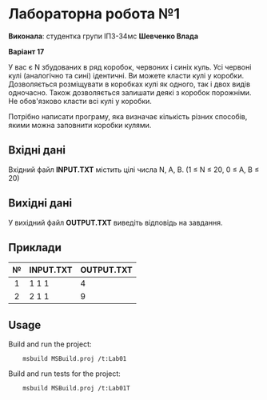 # Лабораторна робота №1

**Виконала**: студентка групи ІПЗ-34мс **Шевченко Влада**

**Варіант 17**

У вас є N збудованих в ряд коробок, червоних і синіх куль. Усі червоні кулі (аналогічно та сині) ідентичні. Ви можете класти кулі у коробки. Дозволяється розміщувати в коробках кулі як одного, так і двох видів одночасно. Також дозволяється залишати деякі з коробок порожніми. Не обов'язково класти всі кулі у коробки.

Потрібно написати програму, яка визначає кількість різних способів, якими можна заповнити коробки кулями.

## Вхідні дані

Вхідний файл **INPUT.TXT** містить цілі числа N, A, B. (1 ≤ N ≤ 20, 0 ≤ A, B ≤ 20)

## Вихідні дані

У вихідний файл **OUTPUT.TXT** виведіть відповідь на завдання.

## Приклади

| №  | INPUT.TXT        | OUTPUT.TXT  |
|:--:|------------------|-------------|
| 1  | 1 1 1            | 4           |
| 2  | 2 1 1            | 9           |

## Usage

Build and run the project:

```
    msbuild MSBuild.proj /t:Lab01
```

Build and run tests for the project:

```
    msbuild MSBuild.proj /t:Lab01T
```
